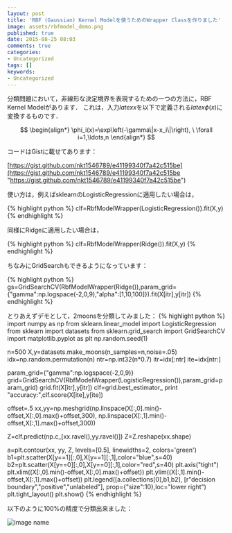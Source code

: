 ```yaml
---
layout: post
title: 'RBF (Gaussian) Kernel Modelを使うためのWrapper Classを作りました'
image: assets/rbfmodel_demo.png
published: true
date: 2015-08-25 08:03
comments: true
categories:
- Uncategorized
tags: []
keywords:
- Uncategorized
---
```

 分類問題において，非線形な決定境界を表現するための一つの方法に，RBF Kernel Modelがあります． これは，入力$latex x$を以下で定義される$latex \phi(x)$に変換するものです．

$$
\begin{align*}
\phi_i(x)=\exp\left(-\gamma\|x-x_i\|\right), \ \forall i=1,\ldots,n
\end{align*}
$$

コードはGistに載せてあります： 

 [https://gist.github.com/nkt1546789/e41199340f7a42c515be](https://gist.github.com/nkt1546789/e41199340f7a42c515be "https://gist.github.com/nkt1546789/e41199340f7a42c515be") 

 使い方は，例えばsklearnのLogisticRegressionに適用したい場合は， 

{% highlight python %}
clf=RbfModelWrapper(LogisticRegression()).fit(X,y)
{% endhighlight %}

同様にRidgeに適用したい場合は， 

{% highlight python %}
clf=RbfModelWrapper(Ridge()).fit(X,y)
{% endhighlight %}

ちなみにGridSearchもできるようになっています： 

{% highlight python %}
gs=GridSearchCV(RbfModelWrapper(Ridge()),param_grid={"gamma":np.logspace(-2,0,9),"alpha":[1,10,100]}).fit(X[itr],y[itr])
{% endhighlight %}

とりあえずデモとして，2moonsを分類してみました：
{% highlight python %}
import numpy as np
from sklearn.linear_model import LogisticRegression
from sklearn import datasets
from sklearn.grid_search import GridSearchCV
import matplotlib.pyplot as plt
np.random.seed(1)

n=500
X,y=datasets.make_moons(n_samples=n,noise=.05)
idx=np.random.permutation(n)
ntr=np.int32(n*0.7)
itr=idx[:ntr]
ite=idx[ntr:]

param_grid={"gamma":np.logspace(-2,0,9)}
grid=GridSearchCV(RbfModelWrapper(LogisticRegression()),param_grid=param_grid)
grid.fit(X[itr],y[itr])
clf=grid.best_estimator_
print "accuracy:",clf.score(X[ite],y[ite])

offset=.5
xx,yy=np.meshgrid(np.linspace(X[:,0].min()-offset,X[:,0].max()+offset,300),
                  np.linspace(X[:,1].min()-offset,X[:,1].max()+offset,300))

Z=clf.predict(np.c_[xx.ravel(),yy.ravel()])
Z=Z.reshape(xx.shape)

a=plt.contour(xx, yy, Z, levels=[0.5], linewidths=2, colors='green')
b1=plt.scatter(X[y==1][:,0],X[y==1][:,1],color="blue",s=40)
b2=plt.scatter(X[y==0][:,0],X[y==0][:,1],color="red",s=40)
plt.axis("tight")
plt.xlim((X[:,0].min()-offset,X[:,0].max()+offset))
plt.ylim((X[:,1].min()-offset,X[:,1].max()+offset))
plt.legend([a.collections[0],b1,b2],
           [r"decision boundary","positive","unlabeled"],
           prop={"size":10},loc="lower right")
plt.tight_layout()
plt.show()
{% endhighlight %}

以下のように100%の精度で分類出来ました：

![image name]({{nktmemo.github.io}}/assets/rbfmodel_demo.png)


